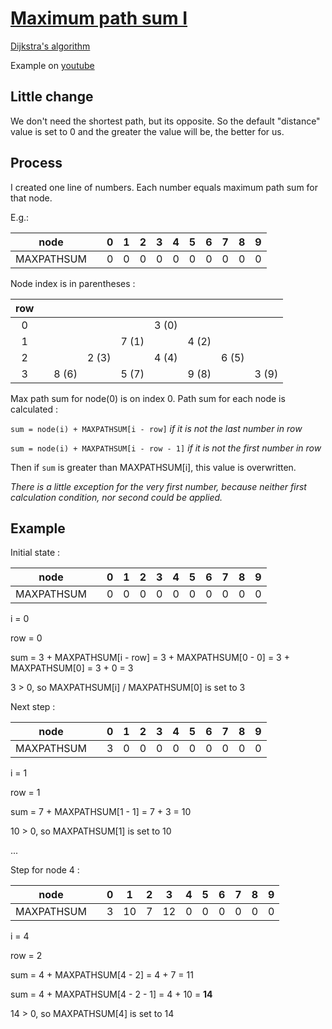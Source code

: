 # [Maximum path sum I](https://projecteuler.net/problem=18)

[Dijkstra's algorithm](https://en.wikipedia.org/wiki/Dijkstra%27s_algorithm)

Example on [youtube](https://www.youtube.com/watch?v=0nVYi3o161A)

## Little change

We don't need the shortest path, but its opposite. So the default "distance" value
is set to 0 and the greater the value will be, the better for us.

## Process

I created one line of numbers. Each number equals maximum path sum for that node.

E.g.:

|node| |0|1|2|3|4|5|6|7|8|9|
|:-:|:-:|:-:|:-:|:-:|:-:|:-:|:-:|:-:|:-:|:-:|:-:|
|MAXPATHSUM| |0|0|0|0|0|0|0|0|0|0|

Node index is in parentheses :

|row| | | | | | | | |
|:-:|:-:|:-:|:-:|:-:|:-:|:-:|:-:|:-:|
|0| | | | |3 (0)| | | |
|1| | | |7 (1)| |4 (2)| | |
|2| | |2 (3)| |4 (4)| |6 (5)| |
|3| |8 (6)| |5 (7)| |9 (8)| |3 (9)|

Max path sum for node(0) is on index 0. Path sum for each node is calculated :

`sum = node(i) + MAXPATHSUM[i - row]` _if it is not the last number in row_

`sum = node(i) + MAXPATHSUM[i - row - 1]` _if it is not the first number in row_

Then if `sum` is greater than MAXPATHSUM[i], this value is overwritten.

_There is a little exception for the very first number, because neither first
calculation condition, nor second could be applied._

## Example

Initial state :

|node| |0|1|2|3|4|5|6|7|8|9|
|:-:|:-:|:-:|:-:|:-:|:-:|:-:|:-:|:-:|:-:|:-:|:-:|
|MAXPATHSUM| |0|0|0|0|0|0|0|0|0|0|

i = 0

row = 0

sum = 3 + MAXPATHSUM[i - row] = 3 + MAXPATHSUM[0 - 0] = 3 + MAXPATHSUM[0] = 3 + 0 = 3

3 > 0, so MAXPATHSUM[i] / MAXPATHSUM[0] is set to 3

Next step :

|node| |0|1|2|3|4|5|6|7|8|9|
|:-:|:-:|:-:|:-:|:-:|:-:|:-:|:-:|:-:|:-:|:-:|:-:|
|MAXPATHSUM| |3|0|0|0|0|0|0|0|0|0|

i = 1

row = 1

sum = 7 + MAXPATHSUM[1 - 1] = 7 + 3 = 10

10 > 0, so MAXPATHSUM[1] is set to 10

...

Step for node 4 :

|node| |0|1|2|3|4|5|6|7|8|9|
|:-:|:-:|:-:|:-:|:-:|:-:|:-:|:-:|:-:|:-:|:-:|:-:|
|MAXPATHSUM| |3|10|7|12|0|0|0|0|0|0|

i = 4

row = 2

sum = 4 + MAXPATHSUM[4 - 2] = 4 + 7 = 11

sum = 4 + MAXPATHSUM[4 - 2 - 1] = 4 + 10 = **14**

14 > 0, so MAXPATHSUM[4] is set to 14
